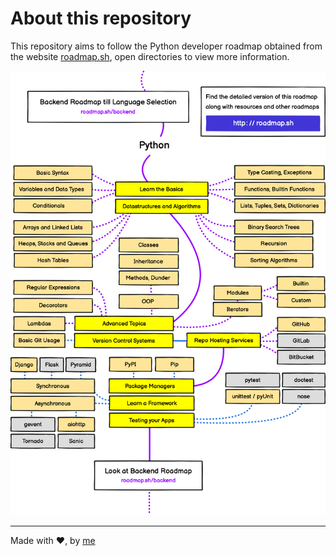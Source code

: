 # About this repository

This repository aims to follow the Python developer roadmap obtained from the website
[roadmap.sh](https://roadmap.sh/python),
open directories to view more information.

![Python roadmap](/imgs/python-roadmap.png 'Python roadmap')

---

Made with ❤, by [me](https://github.com/Uemerson/)
